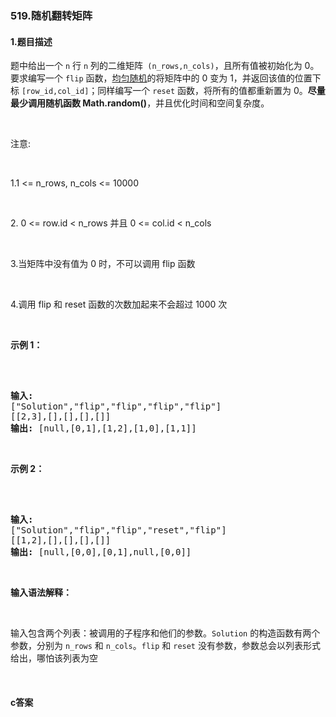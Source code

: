 ### 519.随机翻转矩阵

#### 1.题目描述

<p>题中给出一个 <code>n</code> 行 <code>n</code> 列的二维矩阵<code> (n_rows,n_cols)</code>，且所有值被初始化为 0。要求编写一个 <code>flip</code> 函数，<a href="https://en.wikipedia.org/wiki/Discrete_uniform_distribution">均匀随机</a>的将矩阵中的 0 变为 1，并返回该值的位置下标 <code>[row_id,col_id]</code>；同样编写一个 <code>reset</code> 函数，将所有的值都重新置为 0。<strong>尽量最少调用随机函数 Math.random()</strong>，并且优化时间和空间复杂度。</p><br/><p>注意:</p><br/><p>1.1 &lt;= n_rows, n_cols &lt;= 10000</p><br/><p>2. 0 &lt;= row.id &lt; n_rows 并且 0 &lt;= col.id &lt; n_cols</p><br/><p>3.当矩阵中没有值为 0 时，不可以调用 flip 函数</p><br/><p>4.调用 flip 和 reset 函数的次数加起来不会超过 1000 次</p><br/><p><strong>示例 1：</strong></p><br/><pre><br/><strong>输入: <br/></strong>[&quot;Solution&quot;,&quot;flip&quot;,&quot;flip&quot;,&quot;flip&quot;,&quot;flip&quot;]<br/>[[2,3],[],[],[],[]]<br/><strong>输出: </strong>[null,[0,1],[1,2],[1,0],[1,1]]<br/></pre><br/><p><strong>示例 2：</strong></p><br/><pre><br/><strong>输入: <br/></strong>[&quot;Solution&quot;,&quot;flip&quot;,&quot;flip&quot;,&quot;reset&quot;,&quot;flip&quot;]<br/>[[1,2],[],[],[],[]]<br/><strong>输出: </strong>[null,[0,0],[0,1],null,[0,0]]</pre><br/><p><strong>输入语法解释：</strong></p><br/><p>输入包含两个列表：被调用的子程序和他们的参数。<code>Solution</code> 的构造函数有两个参数，分别为 <code>n_rows</code> 和 <code>n_cols</code>。<code>flip</code>&nbsp;和 <code>reset</code> 没有参数，参数总会以列表形式给出，哪怕该列表为空</p><br/>

#### c答案

```c

